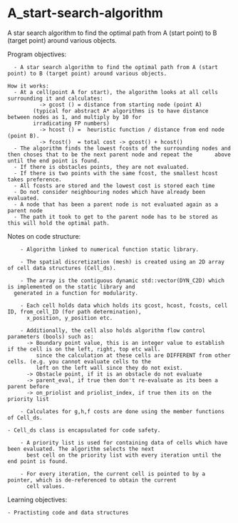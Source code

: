# A_start-search-algorithm
A star search algorithm to find the optimal path from A (start point) to B (target point) around various objects. 


Program objectives:

      - A star search algorithm to find the optimal path from A (start point) to B (target point) around various objects. 
        
	How it works: 
      - At a cell(point A for start), the algorithm looks at all cells surrounding it and calculates:
	          -> gcost () =	distance from starting node (point A)
		    (typical for abstract A* algorithms is to have distance between nodes as 1, and multiply by 10 for 
		    irradicating FP numbers)
	          -> hcost () =  heuristic function / distance from end node (point B). 
	          -> fcost()  = total cost -> gcost() + hcost() 
      - The algorithm finds the lowest fcosts of the surrounding nodes and then choses that to be the next parent node and repeat the 		above until the end point is found. 
      - If there is obstacles points, they are not evaluated. 
      - If there is two points with the same fcost, the smallest hcost takes preference. 
      - All fcosts are stored and the lowest cost is stored each time
      - Do not consider neighbouring nodes which have already been evaluated.
      - A node that has been a parent node is not evaluated again as a parent node
      - The path it took to get to the parent node has to be stored as this will hold the optimal path.

Notes on code structure: 

        - Algorithm linked to numerical function static library. 
        
        - The spatial discretization (mesh) is created using an 2D array of cell data structures (Cell_ds).
        
        - The array is the contiguous dynamic std::vector(DYN_C2D) which is implemented on the static library and 
	  generated in a function for modularity. 
        
        - Each cell holds data which holds its gcost, hcost, fcosts, cell ID, from_cell_ID (for path determination), 
          x_position, y_position etc.
          
        - Additionally, the cell also holds algorithm flow control parameters (bools) such as:
          -> Boundary point value, this is an integer value to establish if the cell is on the left, right, top etc wall. 
             since the calculation at these cells are DIFFERENT from other cells. (e.g. you cannot evaluate cells to the
             left on the left wall since they do not exist. 
          -> Obstacle point, if it is an obstacle do not evaluate
          -> parent_eval, if true then don't re-evaluate as its been a parent before
          -> on_priolist and priolist_index, if true then its on the priority list 
          
        - Calculates for g,h,f costs are done using the member functions of Cell_ds. 
	
	- Cell_ds class is encapsulated for code safety. 
        
        - A priority list is used for containing data of cells which have been evaluated. The algorithm selects the next 
          best cell on the priority list with every iteration until the end point is found. 
          
        - For every iteration, the current cell is pointed to by a pointer, which is de-referenced to obtain the current
          cell values. 

Learning objectives: 

	- Practisting code and data structures 

